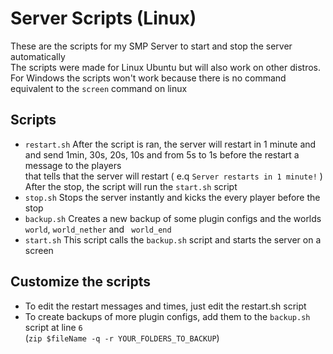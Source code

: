 # Server Scripts (Linux)
These are the scripts for my SMP Server to start and stop the server automatically  
The scripts were made for Linux Ubuntu but will also work on other distros.  
For Windows the scripts won't work because there is no command equivalent to the `screen` command on linux

## Scripts
* `restart.sh` After the script is ran, the server will restart in 1 minute and  
and send 1min, 30s, 20s, 10s and from 5s to 1s before the restart a message to the players  
that tells that the server will restart ( e.q `Server restarts in 1 minute!` )  
After the stop, the script will run the `start.sh` script
* `stop.sh` Stops the server instantly and kicks the every player before the stop
* `backup.sh` Creates a new backup of some plugin  configs and the worlds  
`world`, `world_nether` and ` world_end`
* `start.sh` This script calls the `backup.sh` script and starts the server on a screen

## Customize the scripts
* To edit the restart messages and times, just edit the restart.sh script
* To create backups of more plugin configs, add them to the `backup.sh` script at line `6`  
(`zip $fileName -q -r YOUR_FOLDERS_TO_BACKUP`)

